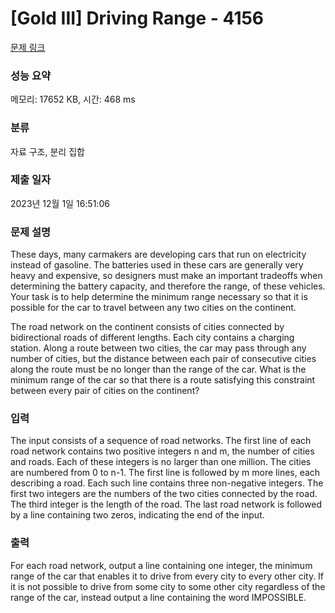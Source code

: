 # [Gold III] Driving Range - 4156 

[문제 링크](https://www.acmicpc.net/problem/4156) 

### 성능 요약

메모리: 17652 KB, 시간: 468 ms

### 분류

자료 구조, 분리 집합

### 제출 일자

2023년 12월 1일 16:51:06

### 문제 설명

<p>These days, many carmakers are developing cars that run on electricity instead of gasoline. The batteries used in these cars are generally very heavy and expensive, so designers must make an important tradeoffs when determining the battery capacity, and therefore the range, of these vehicles. Your task is to help determine the minimum range necessary so that it is possible for the car to travel between any two cities on the continent.</p>

<p>The road network on the continent consists of cities connected by bidirectional roads of different lengths. Each city contains a charging station. Along a route between two cities, the car may pass through any number of cities, but the distance between each pair of consecutive cities along the route must be no longer than the range of the car. What is the minimum range of the car so that there is a route satisfying this constraint between every pair of cities on the continent?</p>

### 입력 

 <p>The input consists of a sequence of road networks. The first line of each road network contains two positive integers n and m, the number of cities and roads. Each of these integers is no larger than one million. The cities are numbered from 0 to n-1. The first line is followed by m more lines, each describing a road. Each such line contains three non-negative integers. The first two integers are the numbers of the two cities connected by the road. The third integer is the length of the road. The last road network is followed by a line containing two zeros, indicating the end of the input.</p>

### 출력 

 <p>For each road network, output a line containing one integer, the minimum range of the car that enables it to drive from every city to every other city. If it is not possible to drive from some city to some other city regardless of the range of the car, instead output a line containing the word IMPOSSIBLE.</p>

